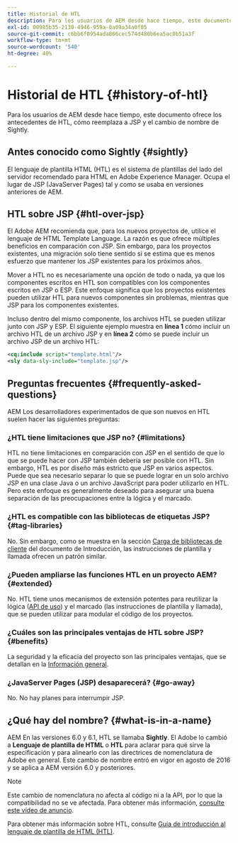 ```yaml
---
title: Historial de HTL
description: Para los usuarios de AEM desde hace tiempo, este documento ofrece los antecedentes de HTL, cómo reemplaza a JSP y el cambio de nombre de Sightly.
exl-id: 00985b35-2130-4946-959a-0a09a34a0f05
source-git-commit: c6bb6f0954ada866cec574d480b6ea5ac0b51a3f
workflow-type: tm+mt
source-wordcount: '540'
ht-degree: 40%

---
```



# Historial de HTL {#history-of-htl}

Para los usuarios de AEM desde hace tiempo, este documento ofrece los antecedentes de HTL, cómo reemplaza a JSP y el cambio de nombre de Sightly.

## Antes conocido como Sightly {#sightly}

El lenguaje de plantilla HTML (HTL) es el sistema de plantillas del lado del servidor recomendado para HTML en Adobe Experience Manager. Ocupa el lugar de JSP (JavaServer Pages) tal y como se usaba en versiones anteriores de AEM.

## HTL sobre JSP {#htl-over-jsp}

El Adobe AEM recomienda que, para los nuevos proyectos de, utilice el lenguaje de HTML Template Language. La razón es que ofrece múltiples beneficios en comparación con JSP. Sin embargo, para los proyectos existentes, una migración solo tiene sentido si se estima que es menos esfuerzo que mantener los JSP existentes para los próximos años.

Mover a HTL no es necesariamente una opción de todo o nada, ya que los componentes escritos en HTL son compatibles con los componentes escritos en JSP o ESP. Este enfoque significa que los proyectos existentes pueden utilizar HTL para nuevos componentes sin problemas, mientras que JSP para los componentes existentes.

Incluso dentro del mismo componente, los archivos HTL se pueden utilizar junto con JSP y ESP. El siguiente ejemplo muestra en **línea 1** cómo incluir un archivo HTL de un archivo JSP y en **línea 2** cómo se puede incluir un archivo JSP de un archivo HTL:

```xml
<cq:include script="template.html"/>
<sly data-sly-include="template.jsp"/>
```

## Preguntas frecuentes {#frequently-asked-questions}

AEM Los desarrolladores experimentados de que son nuevos en HTL suelen hacer las siguientes preguntas:

### ¿HTL tiene limitaciones que JSP no? {#limitations}

HTL no tiene limitaciones en comparación con JSP en el sentido de que lo que se puede hacer con JSP también debería ser posible con HTL. Sin embargo, HTL es por diseño más estricto que JSP en varios aspectos. Puede que sea necesario separar lo que se puede lograr en un solo archivo JSP en una clase Java o un archivo JavaScript para poder utilizarlo en HTL. Pero este enfoque es generalmente deseado para asegurar una buena separación de las preocupaciones entre la lógica y el marcado.

### ¿HTL es compatible con las bibliotecas de etiquetas JSP? {#tag-libraries}

No. Sin embargo, como se muestra en la sección [Carga de bibliotecas de cliente](getting-started.md#loading-client-libraries) del documento de Introducción, las instrucciones de plantilla y llamada ofrecen un patrón similar.

### ¿Pueden ampliarse las funciones HTL en un proyecto AEM? {#extended}

No. HTL tiene unos mecanismos de extensión potentes para reutilizar la lógica ([API de uso](#use-api-for-accessing-logic)) y el marcado (las instrucciones de plantilla y llamada), que se pueden utilizar para modular el código de los proyectos.

### ¿Cuáles son las principales ventajas de HTL sobre JSP? {#benefits}

La seguridad y la eficacia del proyecto son las principales ventajas, que se detallan en la [Información general](overview.md).

### ¿JavaServer Pages (JSP) desaparecerá? {#go-away}

No. No hay planes para interrumpir JSP.

## ¿Qué hay del nombre? {#what-is-in-a-name}

AEM En las versiones 6.0 y 6.1, HTL se llamaba **Sightly**. El Adobe lo cambió a **Lenguaje de plantilla de HTML** o **HTL** para aclarar para qué sirve la especificación y para alinearlo con las directrices de nomenclatura de Adobe en general. Este cambio de nombre entró en vigor en agosto de 2016 y se aplica a AEM versión 6.0 y posteriores.

>[!NOTE]
>
>Este cambio de nomenclatura no afecta al código ni a la API, por lo que la compatibilidad no se ve afectada. Para obtener más información, [consulte este vídeo de anuncio](https://helpx.adobe.com/es/experience-manager/how-to/announce-htl.html).

Para obtener más información sobre HTL, consulte [Guía de introducción al lenguaje de plantilla de HTML (HTL)](overview.md).
